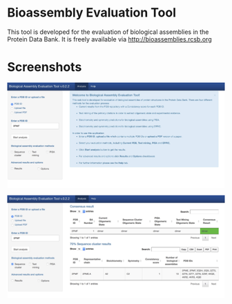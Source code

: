 # Bioassembly Evaluation Tool

This tool is developed for the evaluation of biological assemblies in the Protein Data Bank.
It is freely available via http://bioassemblies.rcsb.org

# Screenshots
![My image](www/screenShots/ss1.jpg?raw=true "Welcome page")

![My image](www/screenShots/ss2.jpg?raw=true "Result page")
